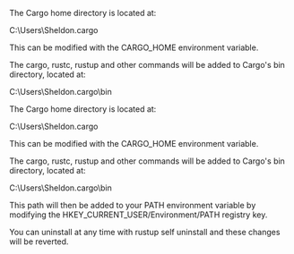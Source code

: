 The Cargo home directory is located at:

  C:\Users\Sheldon\.cargo

This can be modified with the CARGO_HOME environment variable.

The cargo, rustc, rustup and other commands will be added to
Cargo's bin directory, located at:

  C:\Users\Sheldon\.cargo\bin
                                                                                                                        
The Cargo home directory is located at:

  C:\Users\Sheldon\.cargo

This can be modified with the CARGO_HOME environment variable.

The cargo, rustc, rustup and other commands will be added to
Cargo's bin directory, located at:

  C:\Users\Sheldon\.cargo\bin

This path will then be added to your PATH environment variable by
modifying the HKEY_CURRENT_USER/Environment/PATH registry key.

You can uninstall at any time with rustup self uninstall and
these changes will be reverted.
